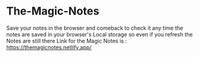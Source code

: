 # The-Magic-Notes
Save your notes in the browser and comeback to check it any time the notes are saved in your browser's Local storage so even if you refresh the Notes are still there
Link for the Magic Notes is : https://themagicnotes.netlify.app/
